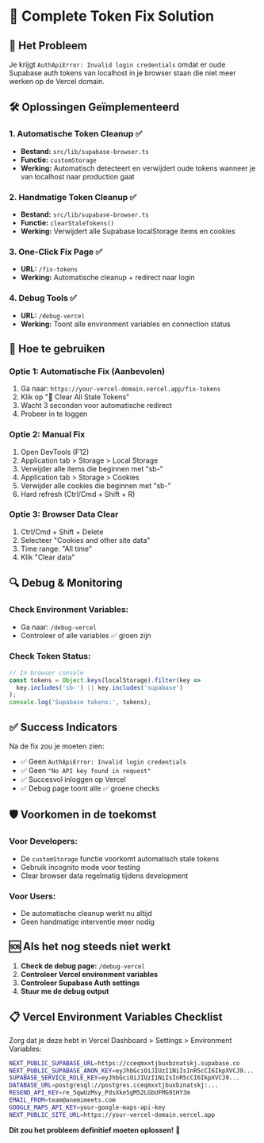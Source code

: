 # 🔧 Complete Token Fix Solution

## 🚨 Het Probleem
Je krijgt `AuthApiError: Invalid login credentials` omdat er oude Supabase auth tokens van localhost in je browser staan die niet meer werken op de Vercel domain.

## 🛠️ Oplossingen Geïmplementeerd

### 1. **Automatische Token Cleanup** ✅
- **Bestand:** `src/lib/supabase-browser.ts`
- **Functie:** `customStorage` 
- **Werking:** Automatisch detecteert en verwijdert oude tokens wanneer je van localhost naar production gaat

### 2. **Handmatige Token Cleanup** ✅
- **Bestand:** `src/lib/supabase-browser.ts`
- **Functie:** `clearStaleTokens()`
- **Werking:** Verwijdert alle Supabase localStorage items en cookies

### 3. **One-Click Fix Page** ✅
- **URL:** `/fix-tokens`
- **Werking:** Automatische cleanup + redirect naar login

### 4. **Debug Tools** ✅
- **URL:** `/debug-vercel`
- **Werking:** Toont alle environment variables en connection status

## 🚀 Hoe te gebruiken

### **Optie 1: Automatische Fix (Aanbevolen)**
1. Ga naar: `https://your-vercel-domain.vercel.app/fix-tokens`
2. Klik op "🧹 Clear All Stale Tokens"
3. Wacht 3 seconden voor automatische redirect
4. Probeer in te loggen

### **Optie 2: Manual Fix**
1. Open DevTools (F12)
2. Application tab > Storage > Local Storage
3. Verwijder alle items die beginnen met "sb-"
4. Application tab > Storage > Cookies  
5. Verwijder alle cookies die beginnen met "sb-"
6. Hard refresh (Ctrl/Cmd + Shift + R)

### **Optie 3: Browser Data Clear**
1. Ctrl/Cmd + Shift + Delete
2. Selecteer "Cookies and other site data"
3. Time range: "All time"
4. Klik "Clear data"

## 🔍 Debug & Monitoring

### **Check Environment Variables:**
- Ga naar: `/debug-vercel`
- Controleer of alle variables ✅ groen zijn

### **Check Token Status:**
```javascript
// In browser console
const tokens = Object.keys(localStorage).filter(key => 
  key.includes('sb-') || key.includes('supabase')
);
console.log('Supabase tokens:', tokens);
```

## ✅ Success Indicators

Na de fix zou je moeten zien:
- ✅ Geen `AuthApiError: Invalid login credentials`
- ✅ Geen `"No API key found in request"`
- ✅ Succesvol inloggen op Vercel
- ✅ Debug page toont alle ✅ groene checks

## 🛡️ Voorkomen in de toekomst

### **Voor Developers:**
- De `customStorage` functie voorkomt automatisch stale tokens
- Gebruik incognito mode voor testing
- Clear browser data regelmatig tijdens development

### **Voor Users:**
- De automatische cleanup werkt nu altijd
- Geen handmatige interventie meer nodig

## 🆘 Als het nog steeds niet werkt

1. **Check de debug page:** `/debug-vercel`
2. **Controleer Vercel environment variables**
3. **Controleer Supabase Auth settings**
4. **Stuur me de debug output**

## 📋 Vercel Environment Variables Checklist

Zorg dat je deze hebt in Vercel Dashboard > Settings > Environment Variables:

```bash
NEXT_PUBLIC_SUPABASE_URL=https://cceqmxxtjbuxbznatskj.supabase.co
NEXT_PUBLIC_SUPABASE_ANON_KEY=eyJhbGciOiJIUzI1NiIsInR5cCI6IkpXVCJ9...
SUPABASE_SERVICE_ROLE_KEY=eyJhbGciOiJIUzI1NiIsInR5cCI6IkpXVCJ9...
DATABASE_URL=postgresql://postgres.cceqmxxtjbuxbznatskj:...
RESEND_API_KEY=re_5qwUzMsy_PdsXke5gM52LGbUFMG91HY3m
EMAIL_FROM=team@anemimeets.com
GOOGLE_MAPS_API_KEY=your-google-maps-api-key
NEXT_PUBLIC_SITE_URL=https://your-vercel-domain.vercel.app
```

**Dit zou het probleem definitief moeten oplossen!** 🚀 
